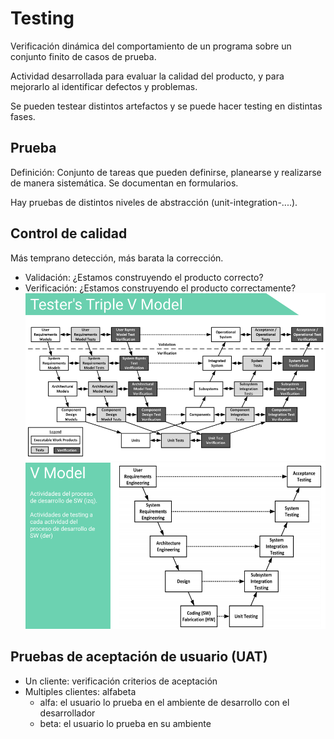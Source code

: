 # Testing
Verificación dinámica del comportamiento de un programa sobre un conjunto finito de casos de prueba.

Actividad desarrollada para evaluar la calidad del producto, y para mejorarlo al identificar defectos y problemas.

Se pueden testear distintos artefactos y se puede hacer testing en distintas fases.

## Prueba
Definición: Conjunto de tareas que pueden definirse, planearse y realizarse de manera sistemática. Se documentan en formularios.

Hay pruebas de distintos niveles de abstracción (unit-integration-....).

## Control de calidad
Más temprano detección, más barata la corrección.
- Validación: ¿Estamos construyendo el producto correcto?
- Verificación: ¿Estamos construyendo el producto correctamente?
![triplevmodel](./triplevmodel.png)
![vmodel](./vmodel.png)

## Pruebas de aceptación de usuario (UAT)
- Un cliente: verificación criterios de aceptación
- Multiples clientes: alfabeta
  - alfa: el usuario lo prueba en el ambiente de desarrollo con el desarrollador
  - beta: el usuario lo prueba en su ambiente